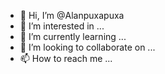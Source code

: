 - 👋 Hi, I’m @Alanpuxapuxa
- 👀 I’m interested in ...
- 🌱 I’m currently learning ...
- 💞️ I’m looking to collaborate on ...
- 📫 How to reach me ...

<!---
Alanpuxapuxa/Alanpuxapuxa is a ✨ special ✨ repository because its `README.md` (this file) appears on your GitHub profile.
You can click the Preview link to take a look at your changes.
--->
